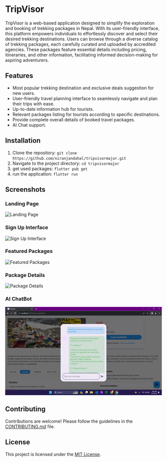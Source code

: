 # TripVisor

TripVisor is a web-based application designed to simplify the exploration and booking of trekking packages in Nepal. With its user-friendly interface, this platform empowers individuals to effortlessly discover and select their desired trekking destinations. Users can browse through a diverse catalog of trekking packages, each carefully curated and uploaded by accredited agencies. These packages feature essential details including pricing, itineraries, and other information, facilitating informed decision-making for aspiring adventurers.

## Features

- Most popular trekking destination and exclusive deals suggestion for new users.
- User-friendly travel planning interface to seamlessly navigate and plan their trips with ease.
- Up-to-date information hub for tourists.
- Relevant packages listing for tourists according to specific destinations.
- Provide complete overall details of booked travel packages.
- AI Chat support.

## Installation

1. Clone the repository: `git clone https://github.com/niranjandahal/tripvisormajor.git`
2. Navigate to the project directory: `cd tripvisormajor`
3. get used packages: `flutter pub get`
4. run the application: `flutter run`

## Screenshots

### Landing Page
![Landing Page](screenshots/landing-page.png)

### Sign Up Interface
![Sign Up Interface](screenshots/signup.png)

### Featured Packages
![Featured Packages](screenshots/featured-packages.png)

### Package Details
![Package Details](screenshots/package-details.png)

### AI ChatBot
![Package Details](Picture1.png)


## Contributing

Contributions are welcome! Please follow the guidelines in the [CONTRIBUTING.md](https://github.com/your-username/tripvisor/blob/main/CONTRIBUTING.md) file.

## License

This project is licensed under the [MIT License](https://github.com/your-username/tripvisor/blob/main/LICENSE).